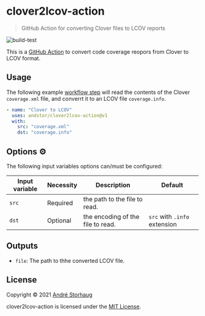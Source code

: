 # clover2lcov-action

> GitHub Action for converting Clover files to LCOV reports

![build-test](https://github.com/andstor/clover2lcov-action/workflows/build/badge.svg)

This is a [GitHub Action](https://developer.github.com/actions/) to convert code coverage reopors from Clover to LCOV format.

## Usage

The following example [workflow step](https://help.github.com/en/actions/configuring-and-managing-workflows/configuring-a-workflow) will read the contents of the Clover `coverage.xml` file, and converrt it to an LCOV file `coverage.info`.

```yml
- name: "Clover to LCOV"
  uses: andstor/clover2lcov-action@v1
  with:
    src: "coverage.xml"
    dst: "coverage.info"
```

## Options ⚙️

The following input variables options can/must be configured:

|Input variable|Necessity|Description|Default|
|----|----|----|----|
|`src`|Required|the path to the file to read.||
|`dst`|Optional|the encoding of the file to read.|`src` with `.info` extension|

## Outputs
- `file`: The path to thhe converted LCOV file.
## License

Copyright © 2021 [André Storhaug](https://github.com/andstor)

clover2lcov-action is licensed under the [MIT License](https://github.com/andstor/clover2lcov-action/blob/master/LICENSE).

